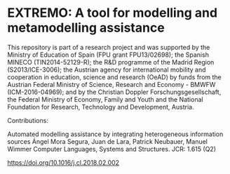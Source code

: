 # EXTREMO: A tool for modelling and metamodelling assistance

This repository is part of a research project and was supported by the Ministry of Education of Spain (FPU grant FPU13/02698); the Spanish MINECO (TIN2014-52129-R); the R&D programme of the Madrid Region (S2013/ICE-3006); the Austrian agency for international mobility and cooperation in education, science and research (OeAD) by funds from the Austrian Federal Ministry of Science, Research and Economy - BMWFW (ICM-2016-04969); and by the Christian Doppler Forschungsgesellschaft, the Federal Ministry of Economy, Family and Youth and the National Foundation for Research, Technology and Development, Austria.

Contributions:

Automated modelling assistance by integrating heterogeneous information sources
Ángel Mora Segura, Juan de Lara, Patrick Neubauer, Manuel Wimmer
Computer Languages, Systems and Structures. JCR: 1.615 (Q2)

https://doi.org/10.1016/j.cl.2018.02.002
